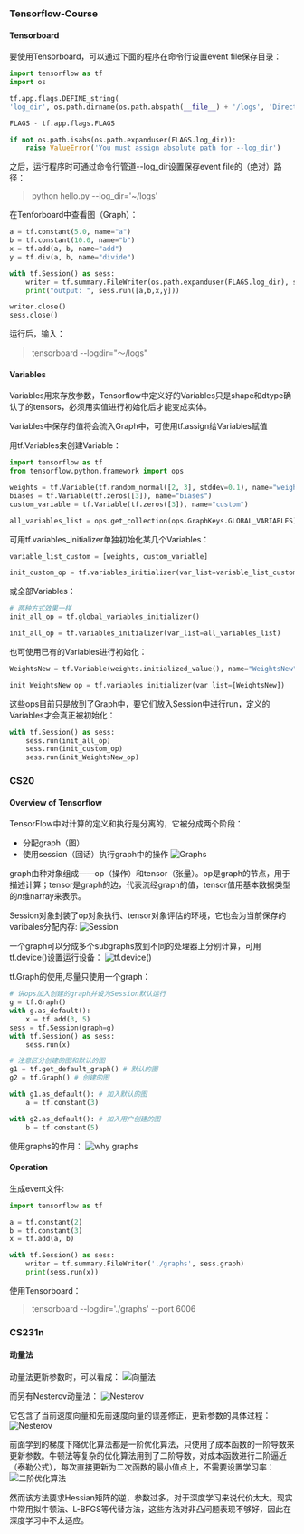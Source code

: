 ### Tensorflow-Course
#### Tensorboard
要使用Tensorboard，可以通过下面的程序在命令行设置event file保存目录：
```python
import tensorflow as tf
import os

tf.app.flags.DEFINE_string(
'log_dir', os.path.dirname(os.path.abspath(__file__) + '/logs', 'Directory where event logs are written to.')

FLAGS - tf.app.flags.FLAGS

if not os.path.isabs(os.path.expanduser(FLAGS.log_dir)):
    raise ValueError('You must assign absolute path for --log_dir')
```
之后，运行程序时可通过命令行管道--log_dir设置保存event file的（绝对）路径：
> python hello.py --log_dir='~/logs'

在Tenforboard中查看图（Graph）：
```python
a = tf.constant(5.0, name="a")
b = tf.constant(10.0, name="b")
x = tf.add(a, b, name="add")
y = tf.div(a, b, name="divide")

with tf.Session() as sess:
    writer = tf.summary.FileWriter(os.path.expanduser(FLAGS.log_dir), sess.graph) #生成事件文件
    print("output: ", sess.run([a,b,x,y]))

writer.close()
sess.close()
```
运行后，输入：
> tensorboard --logdir="～/logs"

#### Variables
Variables用来存放参数，Tensorflow中定义好的Variables只是shape和dtype确认了的tensors，必须用实值进行初始化后才能变成实体。

Variables中保存的值将会流入Graph中，可使用tf.assign给Variables赋值

用tf.Variables来创建Variable：
```python
import tensorflow as tf
from tensorflow.python.framework import ops

weights = tf.Variable(tf.random_normal([2, 3], stddev=0.1), name="weights")
biases = tf.Variable(tf.zeros([3]), name="biases")
custom_variable = tf.Variable(tf.zeros([3]), name="custom")

all_variables_list = ops.get_collection(ops.GraphKeys.GLOBAL_VARIABLES) # 获取所有定义过的Variables
```
可用tf.variables_initializer单独初始化某几个Variables：
```python
variable_list_custom = [weights, custom_variable]

init_custom_op = tf.variables_initializer(var_list=variable_list_custom)
```
或全部Variables：
```python
# 两种方式效果一样
init_all_op = tf.global_variables_initializer()

init_all_op = tf.variables_initializer(var_list=all_variables_list)
```
也可使用已有的Variables进行初始化：
```python
WeightsNew = tf.Variable(weights.initialized_value(), name="WeightsNew")

init_WeightsNew_op = tf.variables_initializer(var_list=[WeightsNew])
```
这些ops目前只是放到了Graph中，要它们放入Session中进行run，定义的Variables才会真正被初始化：
```python
with tf.Session() as sess:
    sess.run(init_all_op)
    sess.run(init_custom_op)
    sess.run(init_WeightsNew_op)
```
### CS20
#### Overview of Tensorflow
TensorFlow中对计算的定义和执行是分离的，它被分成两个阶段：
* 分配graph（图）
* 使用session（回话）执行graph中的操作
![Graphs](https://i.loli.net/2019/04/21/5cbbe7aa54405.png)

graph由种对象组成——op（操作）和tensor（张量）。op是graph的节点，用于描述计算；tensor是graph的边，代表流经graph的值，tensor值用基本数据类型的$n$维narray来表示。

Session对象封装了op对象执行、tensor对象评估的环境，它也会为当前保存的varibales分配内存:
![Session](https://i.loli.net/2019/04/21/5cbbe935ae738.png)

一个graph可以分成多个subgraphs放到不同的处理器上分别计算，可用tf.device()设置运行设备：
![tf.device()](https://i.loli.net/2019/04/21/5cbbea4091904.png)

tf.Graph的使用,尽量只使用一个graph：
```python
# 讲ops加入创建的graph并设为Session默认运行
g = tf.Graph() 
with g.as_default():
    x = tf.add(3, 5)
sess = tf.Session(graph=g)
with tf.Session() as sess:
    sess.run(x)

# 注意区分创建的图和默认的图
g1 = tf.get_default_graph() # 默认的图
g2 = tf.Graph() # 创建的图

with g1.as_default(): # 加入默认的图
    a = tf.constant(3)

with g2.as_default(): # 加入用户创建的图
    b = tf.constant(5)
```
使用graphs的作用：
![why graphs](https://i.loli.net/2019/04/21/5cbbf0193aa3f.png)

#### Operation
生成event文件:
```python
import tensorflow as tf

a = tf.constant(2)
b = tf.constant(3)
x = tf.add(a, b)

with tf.Session() as sess:
    writer = tf.summary.FileWriter('./graphs', sess.graph)
    print(sess.run(x))
```
使用Tensorboard：
> tensorboard --logdir='./graphs' --port 6006

### CS231n
#### 动量法
动量法更新参数时，可以看成：
![向量法](https://i.loli.net/2019/04/21/5cbc19f708bfb.png)

而另有Nesterov动量法：
![Nesterov](https://i.loli.net/2019/04/21/5cbc1a636a032.png)

它包含了当前速度向量和先前速度向量的误差修正，更新参数的具体过程：
![Nesterov](https://i.loli.net/2019/04/21/5cbc1ae37f524.png)

前面学到的梯度下降优化算法都是一阶优化算法，只使用了成本函数的一阶导数来更新参数。牛顿法等复杂的优化算法用到了二阶导数，对成本函数进行二阶逼近（泰勒公式），每次直接更新为二次函数的最小值点上，不需要设置学习率：
![二阶优化算法](https://i.loli.net/2019/04/21/5cbc1f666993b.png)

然而该方法要求Hessian矩阵的逆，参数过多，对于深度学习来说代价太大。现实中常用拟牛顿法、L-BFGS等代替方法，这些方法对非凸问题表现不够好，因此在深度学习中不太适应。















